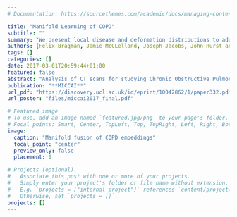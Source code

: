 ```yaml
---
# Documentation: https://sourcethemes.com/academic/docs/managing-content/

title: "Manifold Learning of COPD"
subtitle: ""
summary: "We present local disease and deformation distributions to address this limitation. The disease distribution aims to quantify two aspects of parenchymal damage: locally diffuse/dense disease and global homogeneity/heterogeneity. The deformation distribution links parenchymal damage to local volume change. These distributions are exploited to quantify inter-patient differences. We used manifold learning to model variations of these distributions and  applied manifold fusion to combine distinct aspects of COPD into a single model"
authors: [Felix Bragman, Jamie McCLelland, Joseph Jacobs, John Hurst and David J. Hawkes]
tags: []
categories: []
date: 2017-03-01T20:59:44+01:00
featured: false
abstract: "Analysis of CT scans for studying Chronic Obstructive Pulmonary Disease (COPD) is generally limited to mean scores of disease extent. However, the evolution of local pulmonary damage may vary between patients with discordant effects on lung physiology. This limits the explanatory power of mean values in clinical studies. We present local disease and deformation distributions to address this limitation. The disease distribution aims to quantify two aspects of parenchymal damage: locally diffuse/dense disease and global homogeneity/heterogeneity. The deformation distribution links parenchymal damage to local volume change. These distributions are exploited to quantify inter-patient differences. We used manifold learning to model variations of these distributions in 743 patients from the COPDGene study. We applied manifold fusion to combine distinct aspects of COPD into a single model. We demonstrated the utility of the distributions by comparing associations between learned embeddings and measures of severity. We also illustrated the potential to identify trajectories of disease progression in a manifold space of COPD."
publication: "**MICCAI**"
url_pdf: "https://discovery.ucl.ac.uk/id/eprint/10042862/1/paper332.pdf"
url_poster: "files/miccai2017_final.pdf"

# Featured image
# To use, add an image named `featured.jpg/png` to your page's folder.
# Focal points: Smart, Center, TopLeft, Top, TopRight, Left, Right, BottomLeft, Bottom, BottomRight.
image:
  caption: "Manifold fusion of COPD embeddings"
  focal_point: "center"
  preview_only: false
  placement: 1

# Projects (optional).
#   Associate this post with one or more of your projects.
#   Simply enter your project's folder or file name without extension.
#   E.g. `projects = ["internal-project"]` references `content/project/deep-learning/index.md`.
#   Otherwise, set `projects = []`.
projects: []
---
```

